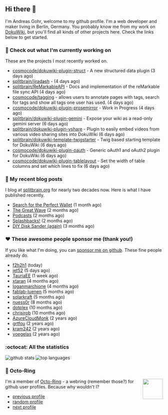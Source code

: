 ## Hi there :wave:

I'm Andreas Gohr, welcome to my github profile. I'm a web developer and maker living in Berlin, Germany. You probably know me from my work on [DokuWiki](https://github.com/splitbrain/dokuwiki), but you'll find all kinds of other projects here. Check the links below to get started.

### :hammer: Check out what I'm currently working on

These are the projects I most recently worked on.


- [cosmocode/dokuwiki-plugin-struct](https://github.com/cosmocode/dokuwiki-plugin-struct) - A new structured data plugin (3 days ago)
- [splitbrain/jiradash](https://github.com/splitbrain/jiradash) -  (4 days ago)
- [splitbrain/ReMarkableAPI](https://github.com/splitbrain/ReMarkableAPI) - Docs and implementation of the reMarkable file sync API (4 days ago)
- [cosmocode/tagging](https://github.com/cosmocode/tagging) - allows users to annotate pages with tags, search for tags and show all tags one user has used. (4 days ago)
- [cosmocode/dokuwiki-plugin-prosemirror](https://github.com/cosmocode/dokuwiki-plugin-prosemirror) - Work in Progress (4 days ago)
- [splitbrain/dokuwiki-plugin-gemini](https://github.com/splitbrain/dokuwiki-plugin-gemini) - Expose your wiki as a read-only gemini server (6 days ago)
- [splitbrain/dokuwiki-plugin-vshare](https://github.com/splitbrain/dokuwiki-plugin-vshare) - Plugin to easily embed videos from various video sharing sites into DokuWiki (6 days ago)
- [splitbrain/dokuwiki-template-twigstarter](https://github.com/splitbrain/dokuwiki-template-twigstarter) - Twig based starting template for DokuWiki (6 days ago)
- [cosmocode/dokuwiki-plugin-oauth](https://github.com/cosmocode/dokuwiki-plugin-oauth) - Generic oAuth1 and oAuth2 plugin for DokuWiki (6 days ago)
- [cosmocode/dokuwiki-plugin-tablelayout](https://github.com/cosmocode/dokuwiki-plugin-tablelayout) - Set the width of table columns and set which lines to fix (6 days ago)

### :scroll: My recent blog posts

I blog at [splitbrain.org](https://www.splitbrain.org) for nearly two decades now. Here is what I have published recently.


- [Search for the Perfect Wallet](https://www.splitbrain.org/blog/2022-02/24-search_for_the_perfect_wallet) (1 month ago)
- [The Great Wave](https://www.splitbrain.org/blog/2022-01/21b-the_great_wave) (2 months ago)
- [Podcasts](https://www.splitbrain.org/blog/2022-01/21-podcasts) (2 months ago)
- [Splashbacks!](https://www.splitbrain.org/blog/2022-01/09-splashbacks) (2 months ago)
- [DIY Disk Sander (again)](https://www.splitbrain.org/blog/2022-01/01-diy_disk_sander_again) (3 months ago)

### :hearts:️ These awesome people sponsor me (thank you!)

If you like what I'm doing, you can [sponsor me on github](https://github.com/sponsors/splitbrain). These fine people already do.


- [f2h2h1](https://github.com/f2h2h1) (today)
- [jet52](https://github.com/jet52) (5 days ago)
- [TauriaEE](https://github.com/TauriaEE) (1 week ago)
- [xtaran](https://github.com/xtaran) (4 months ago)
- [loganmarchione](https://github.com/loganmarchione) (4 months ago)
- [fablab-luenen](https://github.com/fablab-luenen) (5 months ago)
- [solarkraft](https://github.com/solarkraft) (5 months ago)
- [nuess0r](https://github.com/nuess0r) (8 months ago)
- [dotplex](https://github.com/dotplex) (10 months ago)
- [chrisjrob](https://github.com/chrisjrob) (10 months ago)
- [AzureCloudMonk](https://github.com/AzureCloudMonk) (2 years ago)
- [grtfou](https://github.com/grtfou) (2 years ago)
- [kram242](https://github.com/kram242) (2 years ago)
- [voegelas](https://github.com/voegelas) (2 years ago)

### :octocat: All the statistics

 ![github stats](https://github-readme-stats.vercel.app/api?username=splitbrain&show_icons=true&hide_title=true)
![top languages](https://github-readme-stats.vercel.app/api/top-langs/?username=splitbrain&layout=compact)


### :octopus: Octo-Ring

<img width="64" height="65" src="https://octo-ring.com/static/img/octo.png" align="right" alt="">

I'm a member of [Octo-Ring](https://octo-ring.com/) - a webring (remember those?) for github user profiles. Because why wouldn't I? 

* [previous profile](https://octo-ring.com/p/splitbrain/prev)
* [random profile](https://octo-ring.com/p/splitbrain/random)
* [next profile](https://octo-ring.com/p/splitbrain/next)

